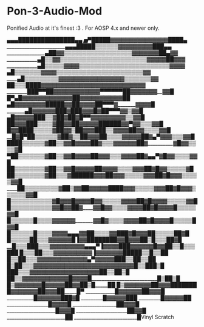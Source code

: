 # Pon-3-Audio-Mod
Ponified Audio at it's finest :3 . For AOSP 4.x and newer only.

____________________▄▄▄███████████████▄▄
 __________________▅▀█████▓▓▓▓▓▓▓▓▓▓▓▓▓▓▓████▄
 _______________________▄▄▄█████▒▒▒▒▒▒▓▓▓▓▓▓▓▓▓███▄▄
 ____________________▄██▓▓▒▒▒▒▒▒▒▒▒▒▒▒▒▒▒▒▒▒▓▓▓▓▓▓▓██▄_____▓▓
 _________________▄█▒▒▓__▓▒▒▒▒▒▒▒▒▒▒▒▒▒▒▒▒▒▒▒▒▒▒▒▓▓▓▓▓██▓___▓▓
 ______________▄█▒▒▒▒▒▓__▓▓▓▒▒▒▒▒▒▒▒▒▒▒▒▒▒▒▒▒▒▒▒▒▒▒▒▓▓▓_______▓
 ____________▄█▒▒▒▒▒▒▒▓_▓___▓▓▒▒▒▒▒▒▒▒▒▒▒▒▒▒▒▒▒▒▒▒▒▒▒▓_________▓
 __________▄█▒▒▒▒▒▒▒▒▒▓______▓▓▓▓▓▓▓▓▓▓▓▓▓▓▓▓▒▒▒▒▒▒▒▓___________▓
 _________██▒▒▒████▓▓▓▓▓____▓____▓▓▓▓▓▓▓▓▓▓▓▓▓▓▓▓▓▓▓________▓____▓
 ________███▀▀██▓▓▓▓▓▓▓▓▓_▓_______▓▓▀▀▀▀▀▀██▓▓▓▓▓▓▓__________▓____▓█
 ______█▀___▄█▓▓▓▓▓▓▓▓▓▓▓▓________▓_______██▓▓▓▓▓▓▓▓▓__________▓___▓██
 _________▄█▓▓▓▓▓▓▓▓█████▓▓______________██▓▓▓▓██▀▀▀▓__________▓___▓▓▓█
 _______▄█▓▓▓▓▓▓███▓███▓▓__▓____________█▓██▀▀▀_________________▓___▓▒▓▓█
 _____▄█▓▓▓▓▓███▒▒▓██▓██▓______________█▀▀__▓▓▓▓▓▓▓___________▓___▓▒▒▓▓█
 ____██▓▓▓███▒▒▒▒▓██▓▓██▓_______________▓▓▓▓██████▓▓▀______▓_____▓▒▒▒▓▓█
 ___█▓▓████▒▒▒▒▒▓██▓▓▒██▓____________▓▓███▒▒▓▓▓▓██▓_____________▓▒▒▒▒▓▓█
 __█▓█▀_██▒▒▒▒▒▒▓██▓▒▒██▓__________▓▓██▒▒▒▒▓▓▓▓▓██▓▄▀_________▓▓▓▒▒▒▓▓█
 _██____██▒▒▒▒▒▒▓██▒▒▓▓█▓▓________▓▓██▓▒▒▒▓▓▓▓▓▓██▓__________▓█▓▓▒▒▒▒▓█
 ▀_____██▒▒▒▒▒▒▒▓██▒▒▓▓█▓▓_______▓▓██▓▓▓▒▒▒▓▓▓▓██▓▄▄▀______▓_█▓▓▒▒▒▒▓▓█
 _____██▒▒▒▒▒▒▒▒▓██▒▒▓▓█▓▓▓____▓▓██▓▓▓▓▒▒▒▒▓▓▓██▓____________█▓▓▒▒▒▒▒▓█
 _____██▒▒▒▒▒▒▒▒▓██▒▒▒▓██████▓▓▓██▓▓▓▒▒▒▒▒▓▓▓██▓___________█▓▓▓▒▒▒▒▒▓▓█
 ____██▒▒▒▒▒▒▒▒▒▓██▒▓▓██▓▓▓▓▓████▓▓▓▒▒▒▒▒▓▓▓██▓___________█▓▓▓▒▒▒▒▒▒▓▓█
 ____█▒▒▒▒▒▒▒▒▒▒▒▓█▓▓▓█▓▓______▓▓█▓▓▒▒▒▒▒▓▓▓▓██▓___________█▓▓▓▓▒▒▒▒▒▓▓█
 ___█▒▒▒▒▒▒▒▒▒▒▒▓▓█▓▓██▓_______▓▓█▓▓▒▒▒▒▓▓▓▓██▓___________█▓▓▓▓█▒▒▒▒▒▓▓█
 ___█▒▒▒▒▒▒█▒▒▒▒▓▓▓▓▓▓__________▓▓█▓▒▒▒▒▓▓▓▓██▓___________█▓▓▓▓█▒▒▒▒▒█▓▓█
 __█▒▒▒▒▒▒█▒▒▒▒▓▓▓▓____▄▄___▄___▓▓██▒▒▒▒▓▓███▓____________█▓▓▓██▒▒▒▒▒██▓█
 __█▒▒▒▒▒██▒▒▒▓▓▓▓▓▓________█▐___▓▓████████▓▓____________█▓▓▓█_█▒█▒▒▒█_█▓█
 __█▒▒▒██_█▒▒▒▓▓▓▓▓▓▓▓▓▄▄▄▀_▐____▓▓▓▓███▓▓_________▓▓▓▓█▓▓█_█▒▒█▒▒▒█__██
 _█▒▒▒█___█▒▒▒▓▓▓▓▓▓▓▓▓▓_____▐________▓▓▓▓________▓▓▓___████___█▒▒█▒▒█____█
 _█▒▒█____█▒▒▒▓▓▓▓▓▓▓▓▓▓▓▓▓▄▀_______________▓▓▓▓▓_____██______█▒▒██▒▒█____█
 _█▒█______█▒▒▒▓▓▓▓▓▓▓▓▓▓▓▓▓▓▓▓▓▓▓▓▓▓▓▓▓▓___________________█▒▒███▒█
 _██_______█▒▒▒▓▓▓▓▓▓▓▓▓▓▓▓▓▓▓▓▓▓█____________________________█▒▒█_█▒█
 _█_________█▒▒▓▓▓▓▓▓▓▓▓▓▓▓█▓▓▓▓█_____________________________█▒█___█▒█
 ____________█▒▓▓▓▓▓▓▓█▓▓▓▓▓██▓▓█____________________________█▒█_____██
 ____________█▒▓▓▓▓▓▓▓██▓▓▓█__███____________________________██_______█
 _____________█▓▓▓▓▓▓▓█_█▓▓▓█___█____________________________█_________▀
 ______________█▓▓▓▓▓▓█__█▓▓▓█
 ______________█▓▓▓▓▓▓█___██▓█
 _______________█▓▓▓▓▓█______██
 ________________█▓▓▓▓▓█_______█
 _________________█▓▓▓▓█
 __________________██▓▓▓█
 ____________________█▓▓▓█
 _____________________██▓▓█
 ________________________██
 __________________________█Vinyl Scratch 
